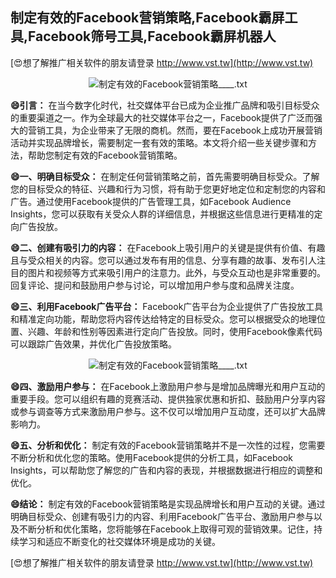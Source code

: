 ## **制定有效的Facebook营销策略,Facebook霸屏工具,Facebook筛号工具,Facebook霸屏机器人**

[😍想了解推广相关软件的朋友请登录 http://www.vst.tw](http://www.vst.tw)

 <center><img src="https://vst.tw/MP4/tuiguang/png/8.png" alt="制定有效的Facebook营销策略____.txt"></center>

**😄引言：**
在当今数字化时代，社交媒体平台已成为企业推广品牌和吸引目标受众的重要渠道之一。作为全球最大的社交媒体平台之一，Facebook提供了广泛而强大的营销工具，为企业带来了无限的商机。然而，要在Facebook上成功开展营销活动并实现品牌增长，需要制定一套有效的策略。本文将介绍一些关键步骤和方法，帮助您制定有效的Facebook营销策略。

**😄一、明确目标受众：**
在制定任何营销策略之前，首先需要明确目标受众。了解您的目标受众的特征、兴趣和行为习惯，将有助于您更好地定位和定制您的内容和广告。通过使用Facebook提供的广告管理工具，如Facebook Audience Insights，您可以获取有关受众人群的详细信息，并根据这些信息进行更精准的定向广告投放。

**😄二、创建有吸引力的内容：**
在Facebook上吸引用户的关键是提供有价值、有趣且与受众相关的内容。您可以通过发布有用的信息、分享有趣的故事、发布引人注目的图片和视频等方式来吸引用户的注意力。此外，与受众互动也是非常重要的。回复评论、提问和鼓励用户参与讨论，可以增加用户参与度和品牌关注度。

**😄三、利用Facebook广告平台：**
Facebook广告平台为企业提供了广告投放工具和精准定向功能，帮助您将内容传达给特定的目标受众。您可以根据受众的地理位置、兴趣、年龄和性别等因素进行定向广告投放。同时，使用Facebook像素代码可以跟踪广告效果，并优化广告投放策略。

 <center><img src="https://vst.tw/MP4/tuiguang/png/3.png" alt="制定有效的Facebook营销策略____.txt"></center>

**😄四、激励用户参与：**
在Facebook上激励用户参与是增加品牌曝光和用户互动的重要手段。您可以组织有趣的竞赛活动、提供独家优惠和折扣、鼓励用户分享内容或参与调查等方式来激励用户参与。这不仅可以增加用户互动度，还可以扩大品牌影响力。

**😄五、分析和优化：**
制定有效的Facebook营销策略并不是一次性的过程，您需要不断分析和优化您的策略。使用Facebook提供的分析工具，如Facebook Insights，可以帮助您了解您的广告和内容的表现，并根据数据进行相应的调整和优化。

**😄结论：**
制定有效的Facebook营销策略是实现品牌增长和用户互动的关键。通过明确目标受众、创建有吸引力的内容、利用Facebook广告平台、激励用户参与以及不断分析和优化策略，您将能够在Facebook上取得可观的营销效果。记住，持续学习和适应不断变化的社交媒体环境是成功的关键。

[😍想了解推广相关软件的朋友请登录 http://www.vst.tw](http://www.vst.tw)



